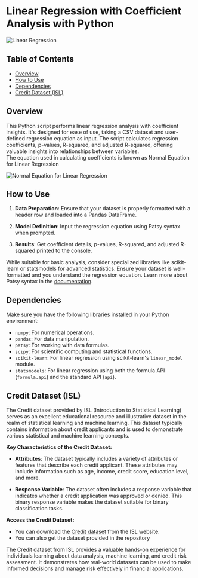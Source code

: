 # Linear Regression with Coefficient Analysis with Python

![Linear Regression](https://www.simplilearn.com/ice9/free_resources_article_thumb/best-fit-line.gif)

## Table of Contents

- [Overview](#overview)
- [How to Use](#how-to-use)
- [Dependencies](#dependencies)
- [Credit Dataset (ISL)](#credit-dataset-isl)

## Overview

This Python script performs linear regression analysis with coefficient insights. It's designed for ease of use, taking a CSV dataset and user-defined regression equation as input. The script calculates regression coefficients, p-values, R-squared, and adjusted R-squared, offering valuable insights into relationships between variables.  
The equation used in calculating coefficients is known as Normal Equation for Linear Regression

![Normal Equation for Linear Regression](https://media.geeksforgeeks.org/wp-content/uploads/Untitled-drawing-1-10.png)

## How to Use

1. **Data Preparation**: Ensure that your dataset is properly formatted with a header row and loaded into a Pandas DataFrame.

2. **Model Definition**: Input the regression equation using Patsy syntax when prompted.

3. **Results**: Get coefficient details, p-values, R-squared, and adjusted R-squared printed to the console.

While suitable for basic analysis, consider specialized libraries like scikit-learn or statsmodels for advanced statistics. Ensure your dataset is well-formatted and you understand the regression equation. Learn more about Patsy syntax in the [documentation](https://patsy.readthedocs.io/en/stable/formulas.html).

## Dependencies

Make sure you have the following libraries installed in your Python environment:

- `numpy`: For numerical operations.
- `pandas`: For data manipulation.
- `patsy`: For working with data formulas.
- `scipy`: For scientific computing and statistical functions.
- `scikit-learn`: For linear regression using scikit-learn's `linear_model` module.
- `statsmodels`: For linear regression using both the formula API (`formula.api`) and the standard API (`api`).

## Credit Dataset (ISL)

The Credit dataset provided by ISL (Introduction to Statistical Learning) serves as an excellent educational resource and illustrative dataset in the realm of statistical learning and machine learning. This dataset typically contains information about credit applicants and is used to demonstrate various statistical and machine learning concepts.

**Key Characteristics of the Credit Dataset:**

- **Attributes**: The dataset typically includes a variety of attributes or features that describe each credit applicant. These attributes may include information such as age, income, credit score, education level, and more.

- **Response Variable**: The dataset often includes a response variable that indicates whether a credit application was approved or denied. This binary response variable makes the dataset suitable for binary classification tasks.

**Access the Credit Dataset:**
- You can download the [Credit dataset](https://www.statlearning.com/resources-python) from the ISL website.
- You can also get the dataset provided in the repository 

The Credit dataset from ISL provides a valuable hands-on experience for individuals learning about data analysis, machine learning, and credit risk assessment. It demonstrates how real-world datasets can be used to make informed decisions and manage risk effectively in financial applications.

